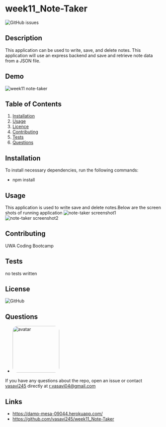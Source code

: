 # week11_Note-Taker
 ![GitHub issues](https://img.shields.io/github/issues/vasavi245/week11_Note-Taker)
  ## Description
  This application can be used to write, save, and delete notes. This application will use an express backend and save and retrieve note data from a JSON file.
 ## Demo
![week11 note-taker](https://user-images.githubusercontent.com/58574509/80931555-2ffb8600-8ded-11ea-9b95-3d79d59a2cc4.gif)
  ## Table of Contents
  1. [Installation](#Installation)
  2. [Usage](#Usage)
  3. [Licence](#License)
  4. [Contributing](#Contributing)
  5. [Tests](#Tests)
  6. [Questions](#Questions)
  ## Installation
  To install necessary dependencies, run the following commands:
  * npm install 
  ## Usage
  This application is used to write save and delete notes.Below are the screen shots of running application
  ![note-taker screenshot1](https://user-images.githubusercontent.com/58574509/80931724-448c4e00-8dee-11ea-9eec-7a4f48eddfb8.PNG)
  ![note-taker screenshot2](https://user-images.githubusercontent.com/58574509/80931742-6259b300-8dee-11ea-9561-4eaa10558ee4.PNG)
  ## Contributing
  UWA Coding Bootcamp 
  ## Tests  
  no tests written
  ## License
 ![GitHub](https://img.shields.io/github/license/vasavi245/week9_Readme_Generator?style=plastic)
  ## Questions
  * <img src="https://avatars0.githubusercontent.com/u/58574509?v=4" alt="avatar" style="border-radius: 16px" width="150" />
  If you have any questions about the repo, open an issue or contact [vasavi245](https://api.github.com/users/vasavi245) directly at r.vasavi04@gmail.com
  ## Links
* https://damp-mesa-09044.herokuapp.com/
* https://github.com/vasavi245/week11_Note-Taker
